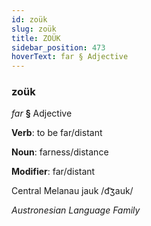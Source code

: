 ```yaml
---
id: zoük
slug: zoük
title: ZOÜK
sidebar_position: 473
hoverText: far § Adjective
---
```


### zoük

*far* **§** Adjective

**Verb**: to be far/distant

**Noun**: farness/distance

**Modifier**: far/distant

Central Melanau jauk /d͡ʒauk/

*Austronesian Language Family*